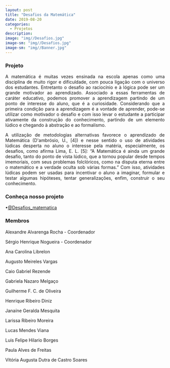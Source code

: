 ```yaml
---
layout: post
title: "Desafios da Matemática"
date: 2019-08-20
categories:
  - Projetos
description:
image: "img//Desafios.jpg"
image-sm: "img//Desafios.jpg"
image-sm: "img//Banner.jpg"
---
```

### Projeto
<p style="text-align: justify;">
A matemática é muitas vezes ensinada na escola apenas como uma disciplina de muito rigor e dificuldade, com pouca ligação com o universo dos estudantes. Entretanto o desafio ao raciocínio e à lógica pode ser um grande motivador ao aprendizado. Associado a essas ferramentas de caráter educativo, podemos promover a aprendizagem partindo de um ponto de interesse do aluno, que é a curiosidade. Considerando que a primeira condição para a aprendizagem é a vontade de aprender, pode-se utilizar como motivador o desafio e com isso levar o estudante a participar ativamente da construção do conhecimento, partindo de um elemento lúdico e chegando à abstração e ao formalismo. 
</p>
<p style="text-align: justify;">
 A utilização de metodologias alternativas favorece o aprendizado de Matemática (D'ambrósio, U., [4]) e nesse sentido o uso de atividades lúdicas desperta no aluno o interesse pela matéria, especialmente, os desafios, como afirma Lima, E. L. [5]: “A Matemática é ainda um grande desafio, tanto do ponto de vista lúdico, que a tornou popular desde tempos imemoriais, com seus problemas folclóricos, como na disputa eterna entre o matemático e a verdade oculta sob várias formas.” Com isso, atividades lúdicas podem ser usadas para incentivar o aluno a imaginar, formular e testar algumas hipóteses, tentar generalizações, enfim, construir o seu conhecimento. 
</p>

### Conheça nosso projeto
•[@Desafios_matematica](https://www.instagram.com/desafios_matematica/?hl=pt-br)

### Membros

<p style="text-align: justify;">
Alexandre Alvarenga Rocha - Coordenador
 </p>
 <p style="text-align: justify;">
Sérgio Henrique Nogueira - Coordenador
 </p>
 <p style="text-align: justify;">
Ana Carolina Librelon
  </p>
 <p style="text-align: justify;">
Augusto Meireles Vargas
  </p>
 <p style="text-align: justify;">
Caio Gabriel Rezende
  </p>
 <p style="text-align: justify;">
Gabriela Nazaro Melgaço
  </p>
 <p style="text-align: justify;">
Guilherme F. C. de Oliveira
  </p>
 <p style="text-align: justify;">
Henrique Ribeiro Diniz
  </p>
 <p style="text-align: justify;">
Janaíne Geralda Mesquita
  </p>
 <p style="text-align: justify;">
Larissa Ribeiro Moreira
  </p>
 <p style="text-align: justify;">
Lucas Mendes Viana
  </p>
 <p style="text-align: justify;">
Luis Felipe Hilario Borges
  </p>
 <p style="text-align: justify;">
Paula Alves de Freitas
  </p>
 <p style="text-align: justify;">
Vitória Augusta Dutra de Castro Soares
</p>
